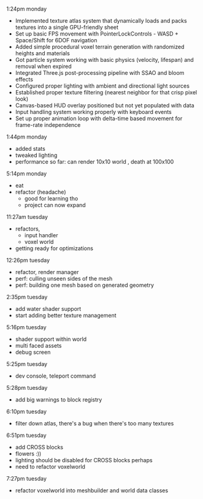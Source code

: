 1:24pm monday

- Implemented texture atlas system that dynamically loads and packs textures into a single GPU-friendly sheet
- Set up basic FPS movement with PointerLockControls - WASD + Space/Shift for 6DOF navigation
- Added simple procedural voxel terrain generation with randomized heights and materials
- Got particle system working with basic physics (velocity, lifespan) and removal when expired
- Integrated Three.js post-processing pipeline with SSAO and bloom effects
- Configured proper lighting with ambient and directional light sources
- Established proper texture filtering (nearest neighbor for that crisp pixel look)
- Canvas-based HUD overlay positioned but not yet populated with data
- Input handling system working properly with keyboard events
- Set up proper animation loop with delta-time based movement for frame-rate independence

1:44pm monday
- added stats
- tweaked lighting
- performance so far: can render 10x10 world , death at 100x100

5:14pm monday
- eat 
- refactor (headache) 
  - good for learning tho
  - project can now expand

11:27am tuesday
- refactors, 
  - input handler
  - voxel world
- getting ready for optimizations

12:26pm tuesday
- refactor, render manager
- perf: culling unseen sides of the mesh
- perf: building one mesh based on generated geometry

2:35pm tuesday
- add water shader support
- start adding better texture management 

5:16pm tuesday
- shader support within world
- multi faced assets
- debug screen

5:25pm tuesday
- dev console, teleport command

5:28pm tuesday
- add big warnings to block registry

6:10pm tuesday
- filter down atlas, there's a bug when there's too many textures

6:51pm tuesday
- add CROSS blocks
- flowers :)) 
- lighting should be disabled for CROSS blocks perhaps
- need to refactor voxelworld

7:27pm tuesday
- refactor voxelworld into meshbuilder and world data classes

